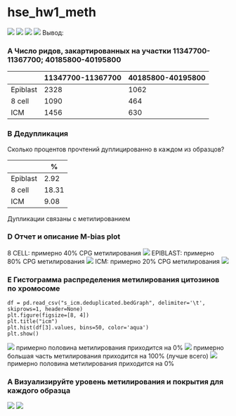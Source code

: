 # hse_hw1_meth

![](https://github.com/banochkabb/hse_hw1_meth/blob/main/img/Screenshot%202022-02-18%20at%2020.34.06.png)
![](https://github.com/banochkabb/hse_hw1_meth/blob/main/img/Screenshot%202022-02-18%20at%2020.33.57.png)
![](https://github.com/banochkabb/hse_hw1_meth/blob/main/img/Screenshot%202022-02-18%20at%2020.33.46.png)
![](https://github.com/banochkabb/hse_hw1_meth/blob/main/img/Screenshot%202022-02-18%20at%2020.33.38.png)
Вывод:
### A Число ридов, закартированных на участки 11347700-11367700; 40185800-40195800  
|                    | 11347700-11367700 | 40185800-40195800 |
|--------------------|-------------------|-------------------|
| Epiblast           | 2328              | 1062              |
| 8 cell             | 1090              | 464               |
| ICM                | 1456              | 630               |

### B Дедупликация 
Сколько процентов прочтений дуплицированно в каждом из образцов? 

|                   |           %           |
|-------------------|-----------------------|
| Epiblast          | 2.92                  |
| 8 cell            | 18.31                 |
| ICM               | 9.08                  |
  
Дупликации связаны с метилированием 

### D Отчет и описание M-bias plot  
8 CELL: примерно 40% СPG метилирования
![](https://github.com/banochkabb/hse_hw1_meth/blob/main/img/Screenshot%202022-02-18%20at%2019.33.55.png)
EPIBLAST: примерно 80% СPG метилирования
![](https://github.com/banochkabb/hse_hw1_meth/blob/main/img/Screenshot%202022-02-18%20at%2019.34.09.png)
ICM: примерно 20% СPG метилирования
![](https://github.com/banochkabb/hse_hw1_meth/blob/main/img/Screenshot%202022-02-18%20at%2019.34.20.png)
  
### E Гистограмма распределения метилирования цитозинов по хромосоме
```
df = pd.read_csv("s_icm.deduplicated.bedGraph", delimiter='\t', skiprows=1, header=None)
plt.figure(figsize=[8, 4])
plt.title("icm")
plt.hist(df[3].values, bins=50, color='aqua')
plt.show()
```
![](https://github.com/banochkabb/hse_hw1_meth/blob/main/img/Screenshot%202022-02-18%20at%2019.52.04.png)
примерно половина метилирования приходится на 0%
![](https://github.com/banochkabb/hse_hw1_meth/blob/main/img/Screenshot%202022-02-18%20at%2019.52.09.png)
примерно большая часть метилирования приходится на 100% (лучше всего)
![](https://github.com/banochkabb/hse_hw1_meth/blob/main/img/Screenshot%202022-02-18%20at%2019.52.13.png)
 примерно половина метилирования приходится на 0%
### А Визуализируйте уровень метилирования и покрытия для каждого образца 
![](https://github.com/banochkabb/hse_hw1_meth/blob/main/Screenshot%202022-02-21%20at%2017.43.05.png)
![](https://github.com/banochkabb/hse_hw1_meth/blob/main/Screenshot%202022-02-21%20at%2017.43.05.png)
